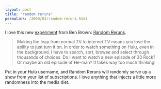 ```yaml
---
layout: post
title: "random reruns"
permalink: /2009/04/random-reruns.html
---
```


<p>I love this new <a href="http://xoxco.com/clickable/random-reruns">experiment</a> from Ben Brown:   <a href="http://reruns.xoxco.com/">Random Reruns</a>.</p>

<blockquote>
  <p>Making the leap from normal TV to internet TV means you lose the ability to just turn it on. In order to watch something on Hulu, even in the background, I have to search, sort, browse and select through thousands of choices. Do I want to watch a new episode of 30 Rock? Or maybe an old episode of He-man? It takes way too much thinking!</p>
</blockquote>

<p>Put in your Hulu username, and Random Reruns will randomly serve up a show from your list of subscriptions.  I love anything that injects a little more randomness into the media diet.</p>



